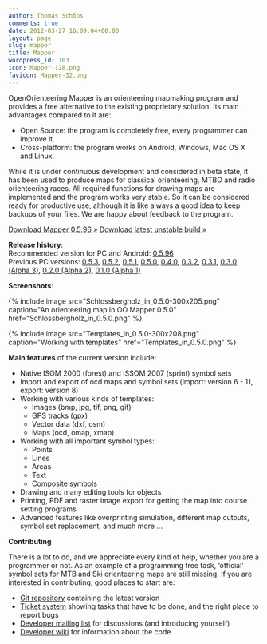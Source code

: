 ```yaml
---
author: Thomas Schöps
comments: true
date: 2012-03-27 16:09:04+00:00
layout: page
slug: mapper
title: Mapper
wordpress_id: 103
icon: Mapper-128.png
favicon: Mapper-32.png
---
```


OpenOrienteering Mapper is an orienteering mapmaking program and provides a free alternative to the existing proprietary solution. Its main advantages compared to it are:
	
  * Open Source: the program is completely free, every programmer can improve it.
  * Cross-platform: the program works on Android, Windows, Mac OS X and Linux.

While it is under continuous development and considered in beta state, it has been used to produce maps for classical orienteering, MTBO and radio orienteering races. All required functions for drawing maps are implemented and the program works very stable. So it can be considered ready for productive use, although it is like always a good idea to keep backups of your files. We are happy about feedback to the program.


<a class="btn btn-primary btn-lg" href="/news/2014/mapper-0-6-0-beta-release" role="button">Download Mapper 0.5.96 &raquo;</a>
<a class="btn btn-primary btn-lg" href="/news/2015/mapper-unstable-packages/" role="button">Download latest unstable build &raquo;</a>

**Release history**:<br/>
Recommended version for PC and Android: [0.5.96](/news/2014/mapper-0-6-0-beta-release)<br/>
Previous PC versions:
[0.5.3](/news/2013/mapper-0-5-3-release-candidate-available),
[0.5.2](/news/2013/ocd-import-up-to-version-11-openorienteering-mapper-release-0-5-2),
[0.5.1](/news/2013/openorienteering-mapper-polished-released-0-5-1),
[0.5.0](/news/2013/the-next-step-openorienteering-mapper-0-5-0),
[0.4.0](/news/2012/openorienteering-mapper-0-4-provides-a-wealth-of-new-features),
[0.3.2](/news/2012/new-openorienteering-mapper-release-for-mac-os-x),
[0.3.1](/news/2012/openorienteering-mapper-alpha-release-0-3-1),
[0.3.0 (Alpha 3)](/news/2012/third-alpha-version-of-openorienteering-mapper),
[0.2.0 (Alpha 2)](/news/2012/second-alpha-version-of-openorienteering-mapper),
[0.1.0 (Alpha 1)](/news/2012/first-alpha-release-of-openorienteering-mapper)


**Screenshots**:

{% include image src="Schlossbergholz_in_0.5.0-300x205.png" caption="An orienteering map in OO Mapper 0.5.0" href="Schlossbergholz_in_0.5.0.png" %}

{% include image src="Templates_in_0.5.0-300x208.png" caption="Working with templates" href="Templates_in_0.5.0.png" %}


**Main features** of the current version include:
	
  * Native ISOM 2000 (forest) and ISSOM 2007 (sprint) symbol sets
  * Import and export of ocd maps and symbol sets (import: version 6 - 11, export: version 8)
  * Working with various kinds of templates:
    * Images (bmp, jpg, tif, png, gif)
    * GPS tracks (gpx)
    * Vector data (dxf, osm)
    * Maps (ocd, omap, xmap)
  * Working with all important symbol types:
    * Points
    * Lines
    * Areas
    * Text
    * Composite symbols
  * Drawing and many editing tools for objects
  * Printing, PDF and raster image export for getting the map into course setting programs
  * Advanced features like overprinting simulation, different map cutouts, symbol set replacement, and much more ...


**Contributing**

There is a lot to do, and we appreciate every kind of help, whether you are a programmer or not. As an example of a programming free task, ‘official’ symbol sets for MTB and Ski orienteering maps are still missing. If you are interested in contributing, good places to start are:
	
  * [Git repository](https://github.com/OpenOrienteering/mapper) containing the latest version
  * [Ticket system](https://github.com/OpenOrienteering/mapper/issues) showing tasks that have to be done, and the right place to report bugs
  * [Developer mailing list](https://lists.sourceforge.net/lists/listinfo/oorienteering-devel) for discussions (and introducing yourself)
  * [Developer wiki](https://sourceforge.net/apps/mediawiki/oorienteering/index.php?title=Main_Page) for information about the code


